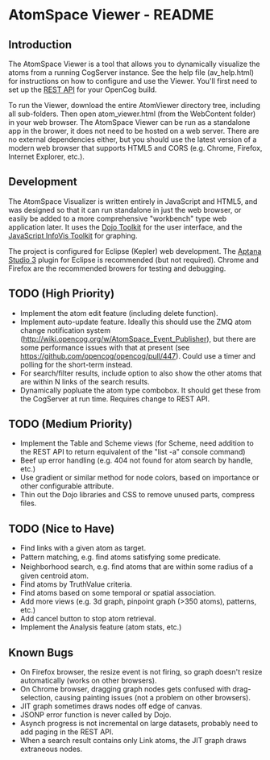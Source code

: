 AtomSpace Viewer - README
=========================

Introduction
------------
The AtomSpace Viewer is a tool that allows you to dynamically visualize the atoms from a running CogServer instance. See the help file (av_help.html) for instructions on how to configure and use the Viewer. You'll first need to set up the [REST API](http://wiki.opencog.org/w/Web_interface) for your OpenCog build.

To run the Viewer, download the entire AtomViewer directory tree, including all sub-folders. Then open atom_viewer.html (from the WebContent folder) in your web browser. The AtomSpace Viewer can be run as a standalone app in the brower, it does not need to be hosted on a web server. There are no external dependencies either, but you should use the latest version of a modern web browser that supports HTML5 and CORS (e.g. Chrome, Firefox, Internet Explorer, etc.).

Development
-----------
The AtomSpace Visualizer is written entirely in JavaScript and HTML5, and was designed so that it can run standalone in just the web browser, or easily be added to a more comprehensive "workbench" type web application later. It uses the [Dojo Toolkit](http://dojotoolkit.org/) for the user interface, and the [JavaScript InfoVis Toolkit](http://philogb.github.io/jit/index.html) for graphing.

The project is configured for Eclipse (Kepler) web development. The [Aptana Studio 3](http://www.aptana.com/) plugin for Eclipse is recommended (but not required). Chrome and Firefox are the recommended browers for testing and debugging.

TODO (High Priority)
--------------------
* Implement the atom edit feature (including delete function).
* Implement auto-update feature. Ideally this should use the ZMQ atom change notification system (http://wiki.opencog.org/w/AtomSpace_Event_Publisher), but there are some performance issues with that at present (see https://github.com/opencog/opencog/pull/447). Could use a timer and polling for the short-term instead.
* For search/filter results, include option to also show the other atoms that are within N links of the search results.
* Dynamically popluate the atom type combobox. It should get these from the CogServer at run time. Requires change to REST API.

TODO (Medium Priority)
----------------------
* Implement the Table and Scheme views (for Scheme, need addition to the REST API to return equivalent of the "list -a" console command)  
* Beef up error handling (e.g. 404 not found for atom search by handle, etc.)
* Use gradient or similar method for node colors, based on importance or other configurable attribute.
* Thin out the Dojo libraries and CSS to remove unused parts, compress files.

TODO (Nice to Have)
-------------------
* Find links with a given atom as target.
* Pattern matching, e.g. ﬁnd atoms satisfying some predicate.
* Neighborhood search, e.g. ﬁnd atoms that are within some radius of a given centroid atom.
* Find atoms by TruthValue criteria.
* Find atoms based on some temporal or spatial association.
* Add more views (e.g. 3d graph, pinpoint graph (>350 atoms), patterns, etc.)
* Add cancel button to stop atom retrieval.
* Implement the Analysis feature (atom stats, etc.)

Known Bugs
----------
* On Firefox browser, the resize event is not firing, so graph doesn't resize automatically (works on other browsers).
* On Chrome browser, dragging graph nodes gets confused with drag-selection, causing painting issues (not a problem on other browsers).
* JIT graph sometimes draws nodes off edge of canvas.
* JSONP error function is never called by Dojo.
* Asynch progress is not incremental on large datasets, probably need to add paging in the REST API.
* When a search result contains only Link atoms, the JIT graph draws extraneous nodes.
 
